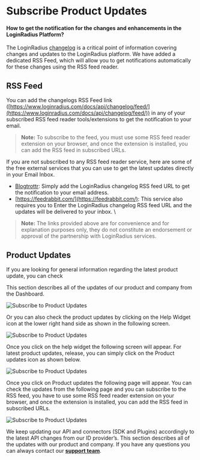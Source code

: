 # Subscribe Product Updates

#### How to get the notification for the changes and enhancements in the LoginRadius Platform?

The LoginRadius [changelog](https://www.loginradius.com/docs/api/changelog/) is a critical point of information covering changes and updates to the LoginRadius platform. We have added a dedicated RSS Feed, which will allow you to get notifications automatically for these changes using the RSS feed reader.


## RSS Feed 

You can add the changelogs RSS Feed link ([https://www.loginradius.com/docs/api/changelog/feed/](https://www.loginradius.com/docs/api/changelog/feed/)) in any of your subscribed RSS feed reader tools/extensions to get the notification to your email. 

> **Note:** To subscribe to the feed, you must use some RSS feed reader extension on your browser, and once the extension is installed, you can add the RSS feed in subscribed URLs.

If you are not subscribed to any RSS feed reader service, here are some of the free external services that you can use to get the latest updates directly in your Email Inbox.


- [Blogtrottr](https://blogtrottr.com/): Simply add the LoginRadius changelog RSS feed URL to get the notification to your email address.
- [https://feedrabbit.com/](https://feedrabbit.com/): This service also requires you to Enter the LoginRadius changelog RSS feed URL and the updates will be delivered to your inbox. \


> **Note:** The links provided above are for convenience and for explanation purposes only, they do not constitute an endorsement or approval of the partnership with LoginRadius services.


## Product Updates

If you are looking for general information regarding the latest product update, you can check 

This section describes all of the updates of our product and company from the Dashboard. 

![Subscribe to Product Updates](https://apidocs.lrcontent.com/images/1_43160784e0f71c3d1.30190452.png "Dashboard Product Update Page")


Or you can also check the product updates by clicking on the Help Widget icon at the lower right hand side as shown in the following screen. 

![Subscribe to Product Updates](https://apidocs.lrcontent.com/images/2_29380607801ed2313e1.38301848.png "Help Widget Icon")


Once you click on the help widget the following screen will appear. For latest product updates, release, you can simply click on the Product updates icon as shown below.

![Subscribe to Product Updates](https://apidocs.lrcontent.com/images/3_754607801f91f7b55.46110394.png "Help Widget")

Once you click on Product updates the following page will appear. You can check the updates from the following page and you can subscribe to the RSS feed, you have to use some RSS feed reader extension on your browser, and once the extension is installed, you can add the RSS feed in subscribed URLs.

![Subscribe to Product Updates](https://apidocs.lrcontent.com/images/4_2709360780205aa0808.52644695.png "Product Update Page")

We keep updating our API and connectors (SDK and Plugins) accordingly to the latest API changes from our ID provider’s. This section describes all of the updates with our product and company.  If you have any questions you can always contact our **[support team](https://adminconsole.loginradius.com/support/tickets/open-a-new-ticket.)**.
